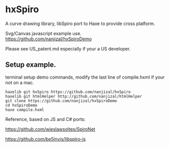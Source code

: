 # hxSpiro
A curve drawing library, libSpiro port to Haxe to provide cross platform.

Svg/Canvas javascript example use.
https://github.com/nanjizal/hxSpiroDemo


Please see US_patent.md especially if your a US developer.

## Setup example.
terminal setup demo commands, modify the last line of compile.hxml if your not on a mac.
```
haxelib git hxSpiro https://github.com/nanjizal/hxSpiro
haxelib git htmlHelper http://github.com/nanjizal/htmlHelper
git clone https://github.com/nanjizal/hxSpiroDemo
cd hxSpiroDemo
haxe compile.hxml
```
Reference, based on JS and C# ports:

https://github.com/wieslawsoltes/SpiroNet

https://github.com/be5invis/libspiro-js
